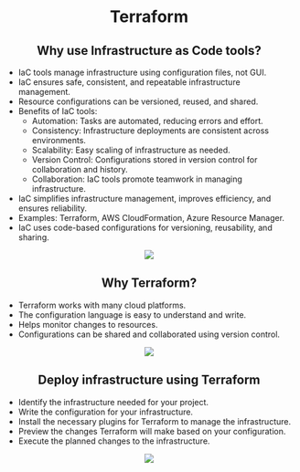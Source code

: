 <h1 align="center">Terraform</h1>
<h2 align="center">Why use Infrastructure as Code tools?</h2>

- IaC tools manage infrastructure using configuration files, not GUI.
- IaC ensures safe, consistent, and repeatable infrastructure management.
- Resource configurations can be versioned, reused, and shared.
- Benefits of IaC tools:
   - Automation: Tasks are automated, reducing errors and effort.
   - Consistency: Infrastructure deployments are consistent across environments.
   - Scalability: Easy scaling of infrastructure as needed.
   - Version Control: Configurations stored in version control for collaboration and history.
   - Collaboration: IaC tools promote teamwork in managing infrastructure.
- IaC simplifies infrastructure management, improves efficiency, and ensures reliability.
- Examples: Terraform, AWS CloudFormation, Azure Resource Manager.
- IaC uses code-based configurations for versioning, reusability, and sharing.
  
 <p align="center">
<img src="https://github.com/UnaizaNaseem/Notes/assets/73931604/d583add2-5e27-4b76-8e91-c75e182ce1d5"></p>


<h2 align="center">Why Terraform?</h2>

- Terraform works with many cloud platforms.
- The configuration language is easy to understand and write.
- Helps monitor changes to resources.
- Configurations can be shared and collaborated using version control.

<p align="center">
<img src="https://github.com/UnaizaNaseem/Notes/assets/73931604/bf735dff-ad03-433a-a6b2-7e60adb5e098">
</p>


<h2 align="center">Deploy infrastructure using Terraform</h2>

- Identify the infrastructure needed for your project.
- Write the configuration for your infrastructure.
- Install the necessary plugins for Terraform to manage the infrastructure.
- Preview the changes Terraform will make based on your configuration.
- Execute the planned changes to the infrastructure.

<p align="center">
<img src="https://github.com/UnaizaNaseem/Notes/assets/73931604/40ea1966-f21f-48d7-8385-beaf5408cbce">
</p>
